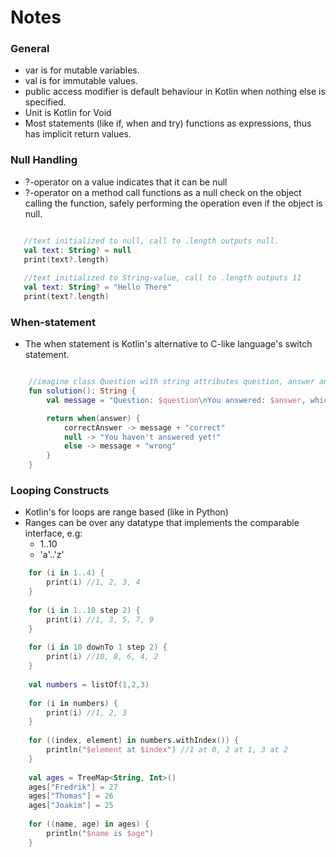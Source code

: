 # Notes

### General

 - var is for mutable variables.
 - val is for immutable values.
 - public access modifier is default behaviour in Kotlin when nothing else is specified.
 - Unit is Kotlin for Void
 - Most statements (like if, when and try) functions as expressions, thus has implicit return values.
 
 ### Null Handling
 
  - ?-operator on a value indicates that it can be null
  - ?-operator on a method call functions as a null check on the object calling the function, safely performing the operation even if the object is null.
 
 ```Kotlin
 
	//text initialized to null, call to .length outputs null.
	val text: String? = null
	print(text?.length)
	
	//text initialized to String-value, call to .length outputs 11
	val text: String? = "Hello There"
	print(text?.length)
 ````
 
### When-statement

 - The when statement is Kotlin's alternative to C-like language's switch statement.

```Kotlin

	//imagine class Question with string attributes question, answer and correctanswer
	fun solution(): String {
        val message = "Question: $question\nYou answered: $answer, which is "

        return when(answer) {
            correctAnswer -> message + "correct"
            null -> "You haven't answered yet!"
            else -> message + "wrong"
        }
    }
```

### Looping Constructs

 - Kotlin's for loops are range based (like in Python)
 - Ranges can be over any datatype that implements the comparable interface, e.g:
	- 1..10
	- 'a'..'z'

```Kotlin
	for (i in 1..4) {
		print(i) //1, 2, 3, 4
	}
	
	for (i in 1..10 step 2) {
		print(i) //1, 3, 5, 7, 9
	}
	
	for (i in 10 downTo 1 step 2) {
		print(i) //10, 8, 6, 4, 2
	}
	
	val numbers = listOf(1,2,3)
	
    for (i in numbers) {
        print(i) //1, 2, 3
    }
	
	for ((index, element) in numbers.withIndex()) {
        println("$element at $index") //1 at 0, 2 at 1, 3 at 2
    }
	
	val ages = TreeMap<String, Int>()
    ages["Fredrik"] = 27
    ages["Thomas"] = 26
    ages["Joakim"] = 25
    
    for ((name, age) in ages) {
        println("$name is $age")
    }
```